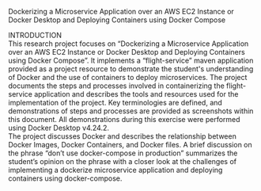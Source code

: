 Dockerizing a Microservice Application over an AWS 
EC2 Instance or Docker Desktop and Deploying Containers using Docker Compose 

INTRODUCTION  
This research project focuses on “Dockerizing a Microservice Application over an AWS EC2 Instance or 
Docker Desktop and Deploying Containers using Docker Compose”. It implements a “flight-service” 
maven application provided as a project resource to demonstrate the student's understanding of 
Docker and the use of containers to deploy microservices. The project documents the steps and 
processes involved in containerizing the flight-service application and describes the tools and 
resources used for the implementation of the project. Key terminologies are defined, and 
demonstrations of steps and processes are provided as screenshots within this document. All 
demonstrations during this exercise were performed using Docker Desktop v4.24.2.  
The project discusses Docker and describes the relationship between Docker Images, Docker 
Containers, and Docker files. A brief discussion on the phrase “don’t use docker-compose in 
production” summarizes the student’s opinion on the phrase with a closer look at the challenges of 
implementing a dockerize microservice application and deploying containers using docker-compose. 